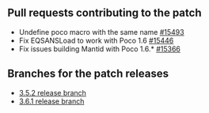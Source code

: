 Pull requests contributing to the patch
---------------------------------------
* Undefine poco macro with the same name [#15493](https://github.com/mantidproject/mantid/pull/15493)
* Fix EQSANSLoad to work with Poco 1.6 [#15446](https://github.com/mantidproject/mantid/pull/15446)
* Fix issues building Mantid with Poco 1.6.* [#15366](https://github.com/mantidproject/mantid/pull/15366)

Branches for the patch releases
-------------------------------
* [3.5.2 release branch](https://github.com/mantidproject/mantid/compare/v3.5.1...release-3.5)
* [3.6.1 release branch](https://github.com/mantidproject/mantid/compare/v3.6.0...release-v3.6)
